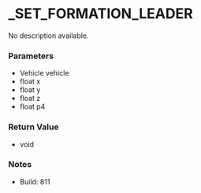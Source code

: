 # _SET_FORMATION_LEADER

No description available.

### Parameters
* Vehicle vehicle
* float x
* float y
* float z
* float p4

### Return Value
* void

### Notes
* Build: 811

